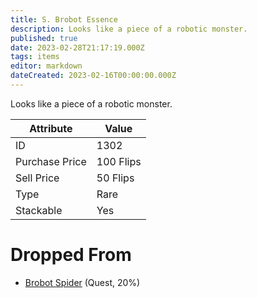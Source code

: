 ```yaml
---
title: S. Brobot Essence
description: Looks like a piece of a robotic monster.
published: true
date: 2023-02-28T21:17:19.000Z
tags: items
editor: markdown
dateCreated: 2023-02-16T00:00:00.000Z
---
```


Looks like a piece of a robotic monster.

|Attribute|Value|
|-|-|
|ID|1302|
|Purchase Price|100 Flips|
|Sell Price|50 Flips|
|Type|Rare|
|Stackable|Yes|


# Dropped From
 * [Brobot Spider](/monsters/brobot-spider) (Quest, 20%)
